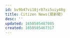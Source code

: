 ```yaml
---
id: bv9b47vi18jr87xi5uiy48g
title: Citizen News(眾新聞)
desc: ''
updated: 1650505487085
created: 1650505467317
---
```


